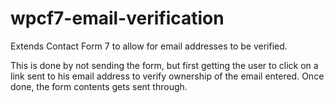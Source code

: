 wpcf7-email-verification
========================

Extends Contact Form 7 to allow for email addresses to be verified.

This is done by not sending the form, but first getting the user to click on a link sent to his email address to verify ownership of the email entered. Once done, the form contents gets sent through.
